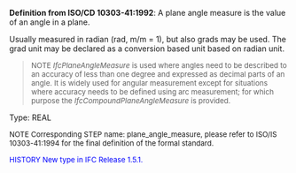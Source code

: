 **Definition from ISO/CD 10303-41:1992**: A plane angle measure is the value of an angle in a plane.

Usually measured in radian (rad, m/m = 1), but also grads may be used. The grad unit may be declared as a conversion based unit based on radian unit.

> <font size="-1">NOTE <i>IfcPlaneAngleMeasure</i> is used where angles need to be described 
to an accuracy of less than one degree and expressed as decimal parts of an angle. It is widely 
used for angular measurement except for situations where accuracy needs to be defined using arc 
measurement; for which purpose the <i>IfcCompoundPlaneAngleMeasure</i> is provided.
</font>



Type: REAL 

> <font size="-1">
  NOTE Corresponding STEP name: plane_angle_measure, please refer to ISO/IS 10303-41:1994
  for the final definition of the formal standard.
</font>

> <font size="-1" color="#0000FF">
  HISTORY New type in IFC Release 1.5.1.
</font>